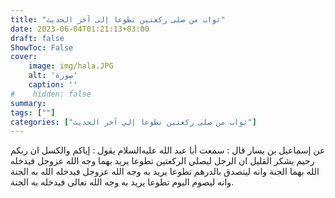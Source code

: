 ```yaml
---
title: "ثواب من صلى ركعتين تطوعا إلى آخر الحديث"
date: 2023-06-04T01:21:13+03:00
draft: false
ShowToc: False
cover:
    image: img/hala.JPG
    alt: 'صورة'
    caption: ''
#    hidden: false
summary: 
tags: [""]
categories: ["ثواب من صلى ركعتين تطوعا إلى آخر الحديث"]
---
```

عن إسماعيل بن يسار
قال : سمعت أبا عبد الله عليه‌السلام يقول : إياكم والكسل ان ربكم رحيم
يشكر القليل ان الرجل ليصلي الركعتين تطوعا يريد بهما وجه الله عزوجل
فيدخله الله بهما الجنة وانه ليتصدق بالدرهم تطوعا يريد به وجه الله
عزوجل فيدخله الله به الجنة وانه ليصوم اليوم تطوعا يريد به وجه الله
تعالى فيدخله به الجنة.

